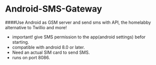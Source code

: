 # Android-SMS-Gateway
####Use Android as GSM server and send sms with API, the homelabby alternative to Twillio and more!
- important! give SMS permission to the app(android settings) befor starting.
- compatible with android 8.0 or later.
- Need an actual SIM card to send SMS.
- runs on port 8086.